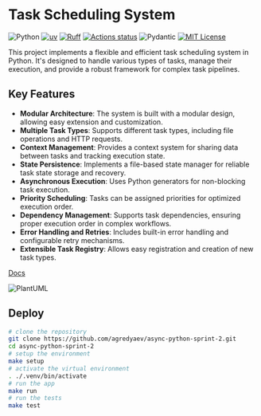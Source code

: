 # Task Scheduling System

![Python](https://img.shields.io/badge/python-3.13-blue)
[![uv](https://img.shields.io/endpoint?url=https://raw.githubusercontent.com/astral-sh/uv/main/assets/badge/v0.json)](https://github.com/astral-sh/uv)
[![Ruff](https://img.shields.io/endpoint?url=https://raw.githubusercontent.com/astral-sh/ruff/main/assets/badge/v2.json)](https://github.com/astral-sh/ruff)
[![Actions status](https://github.com/agredyaev/async-python-sprint-1/actions/workflows/app-testing.yml/badge.svg)](https://github.com/agredyaev/async-python-sprint-1/actions)
![Pydantic](https://img.shields.io/badge/Pydantic-red?logo=pydantic&logoColor=white)
[![MIT License](https://img.shields.io/badge/license-MIT-green.svg)](https://mit-license.org/)

This project implements a flexible and efficient task scheduling system in Python. It's designed to handle various types of tasks, manage their execution, and provide a robust framework for complex task pipelines.

## Key Features

- **Modular Architecture**: The system is built with a modular design, allowing easy extension and customization.
- **Multiple Task Types**: Supports different task types, including file operations and HTTP requests.
- **Context Management**: Provides a context system for sharing data between tasks and tracking execution state.
- **State Persistence**: Implements a file-based state manager for reliable task state storage and recovery.
- **Asynchronous Execution**: Uses Python generators for non-blocking task execution.
- **Priority Scheduling**: Tasks can be assigned priorities for optimized execution order.
- **Dependency Management**: Supports task dependencies, ensuring proper execution order in complex workflows.
- **Error Handling and Retries**: Includes built-in error handling and configurable retry mechanisms.
- **Extensible Task Registry**: Allows easy registration and creation of new task types.

[Docs](/docs/classes_schema.md)

![PlantUML](https://www.plantuml.com/plantuml/dpng/hLLTRzem57tFht3JFO1K6jHjVPY4L4g9Dcbj4Q7h8pBn9KGaJkRhbA9f_tssWqdmM8UcyHJVZtlEFJvkRr1I8QiyyyvI7cSL0xAIiiHFGI3evZ99vQfQL0WYBhW4BY_Z8W_AZ7BTqqF9idGHZ3xq9ZhqTFyro2bA42eq7waEcd8GbwMUxvqnMAeZkHj_-p9wV8XE099LIPbutm2cAjjRgeeUbYALW1QFmOlEuHubV7oO3P_7qUFz-By2cHZT01Ovz3usgjcjWd8hLmMlTxRPDfj0KbpZ6_bbci4RQGvoKuZrV9CAO3jfSPtoaWgQ4r5Kd8qAmK6GgtuhiQ3nEjbbiqAGyp0CXs6xGkbG5XouZEGs0w86NtdUaB5n1hcApcZIyL4MWYRWNv1tkA8b3APw8h3RuZNIvqvNPHQ9WHZuv-FhyNKurDLQDXljcv_VTOVl2PmwFkoh9Vf_7Ez5MvIGps_r42gs7OnNmAeCn1nDveBuCufh4jNnb2UaRl6xv8T7r6_luQPNDKNssrU7YRbl_NLFkT86YTGpuHNYIgO59vGpWdi4pRQsrC2lhQ8ZaYOuQ0dGTT3roBc094KfjfRsT7S-P557GQ01ZWLGQJcb72NbCM2RXCxWAHpCUtcLyrolQNGOrH5Y5ZzHZTqK_3STK589BGQHFf-0R_fgHKeGg0LIEfpAuP34tQAZd-XyznOKLAYE9B9FmvwDa_HHPuuGKR4gEnH2psqex00KWP-UDuMixK7N4AFMFQFgSCgTkslaiPaZFLPhjyF4RRrJv0Wp1SemU1Qfj7sgpVGv_DklQoAAbvIvdhM0xYP7Mt_tcyPjR6Hewl7silHxyksxccrBC5u2iIn4ZcOhKfGWg1vv_CPSqxJGzByVY_PvDfly1SsK2FXU0Hwwu-0l_p7GuzesorgRM2sTGitJARGZcnb7hFHKCbrhCxlXUjhfBQx1NIT5z0Kmc8AEjBnq0vnLUVOB)

## Deploy
```bash
# clone the repository
git clone https://github.com/agredyaev/async-python-sprint-2.git
cd async-python-sprint-2
# setup the environment
make setup
# activate the virtual environment
. ./.venv/bin/activate
# run the app
make run
# run the tests
make test
```
